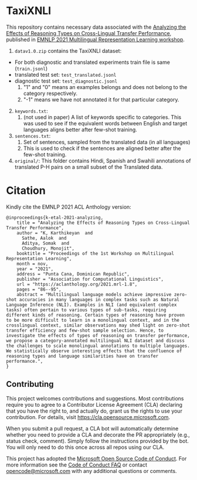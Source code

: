 # TaxiXNLI

This repository contains necessary data associated with the [Analyzing the Effects of Reasoning Types on Cross-Lingual Transfer Performance](https://aclanthology.org/2021.mrl-1.8/), published in [EMNLP 2021 Multilingual Representation Learning workshop](https://sites.google.com/view/mrl-2021/program?authuser=0).

1. `datav1.0.zip` contains the TaxiXNLI dataset:
  - For both diagnostic and translated experiments train file is same (`train.jsonl`)
  - translated test set: `test_translated.jsonl`
  - diagnostic test set: `test_diagnostic.jsonl` 
      1. "1" and "0" means an examples belongs and does not belong to the category respectively. 
      2. "-1" means we have not annotated it for that particular category. 
2. `keywords.txt`: 
    1. (not used in paper) A list of keywords specific to categories. This was used to see if the equivalent words between English and target languages aligns better after few-shot training. 
3. `sentences.txt`: 
    1. Set of sentences, sampled from the translated data (in all languages) 
    2. This is used to check if the sentences are aligned better after the few-shot training. 
4. `original/`: This folder contains Hindi, Spanish and Swahili annotations of translated P-H pairs on a small subset of the Translated data.

# Citation

Kindly cite the EMNLP 2021 ACL Anthology version:

```
@inproceedings{k-etal-2021-analyzing,
    title = "Analyzing the Effects of Reasoning Types on Cross-Lingual Transfer Performance",
    author = "K, Karthikeyan  and
      Sathe, Aalok  and
      Aditya, Somak  and
      Choudhury, Monojit",
    booktitle = "Proceedings of the 1st Workshop on Multilingual Representation Learning",
    month = nov,
    year = "2021",
    address = "Punta Cana, Dominican Republic",
    publisher = "Association for Computational Linguistics",
    url = "https://aclanthology.org/2021.mrl-1.8",
    pages = "86--95",
    abstract = "Multilingual language models achieve impressive zero-shot accuracies in many languages in complex tasks such as Natural Language Inference (NLI). Examples in NLI (and equivalent complex tasks) often pertain to various types of sub-tasks, requiring different kinds of reasoning. Certain types of reasoning have proven to be more difficult to learn in a monolingual context, and in the crosslingual context, similar observations may shed light on zero-shot transfer efficiency and few-shot sample selection. Hence, to investigate the effects of types of reasoning on transfer performance, we propose a category-annotated multilingual NLI dataset and discuss the challenges to scale monolingual annotations to multiple languages. We statistically observe interesting effects that the confluence of reasoning types and language similarities have on transfer performance.",
}
```

## Contributing

This project welcomes contributions and suggestions.  Most contributions require you to agree to a
Contributor License Agreement (CLA) declaring that you have the right to, and actually do, grant us
the rights to use your contribution. For details, visit https://cla.opensource.microsoft.com.

When you submit a pull request, a CLA bot will automatically determine whether you need to provide
a CLA and decorate the PR appropriately (e.g., status check, comment). Simply follow the instructions
provided by the bot. You will only need to do this once across all repos using our CLA.

This project has adopted the [Microsoft Open Source Code of Conduct](https://opensource.microsoft.com/codeofconduct/).
For more information see the [Code of Conduct FAQ](https://opensource.microsoft.com/codeofconduct/faq/) or
contact [opencode@microsoft.com](mailto:opencode@microsoft.com) with any additional questions or comments.

<!-- ## Trademarks

This project may contain trademarks or logos for projects, products, or services. Authorized use of Microsoft 
trademarks or logos is subject to and must follow 
[Microsoft's Trademark & Brand Guidelines](https://www.microsoft.com/en-us/legal/intellectualproperty/trademarks/usage/general).
Use of Microsoft trademarks or logos in modified versions of this project must not cause confusion or imply Microsoft sponsorship.
Any use of third-party trademarks or logos are subject to those third-party's policies. -->
